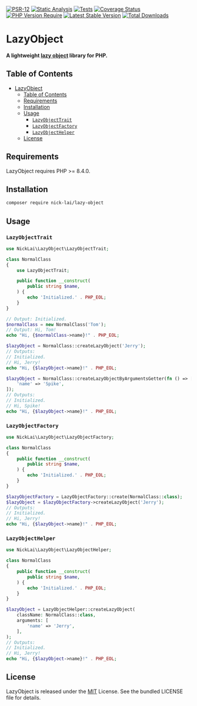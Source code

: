 [![PSR-12](https://github.com/nick-lai/lazy-object/actions/workflows/psr-12.yml/badge.svg)](https://github.com/nick-lai/lazy-object/actions/workflows/psr-12.yml)
[![Static Analysis](https://github.com/nick-lai/lazy-object/actions/workflows/static-analysis.yml/badge.svg)](https://github.com/nick-lai/lazy-object/actions/workflows/static-analysis.yml)
[![Tests](https://github.com/nick-lai/lazy-object/actions/workflows/tests.yml/badge.svg)](https://github.com/nick-lai/lazy-object/actions/workflows/tests.yml)
[![Coverage Status](https://coveralls.io/repos/github/nick-lai/lazy-object/badge.svg?branch=main)](https://coveralls.io/github/nick-lai/lazy-object?branch=main)
[![PHP Version Require](http://poser.pugx.org/nick-lai/lazy-object/require/php)](https://packagist.org/packages/nick-lai/lazy-object)
[![Latest Stable Version](http://poser.pugx.org/nick-lai/lazy-object/v)](https://packagist.org/packages/nick-lai/lazy-object)
[![Total Downloads](http://poser.pugx.org/nick-lai/lazy-object/downloads)](https://packagist.org/packages/nick-lai/lazy-object/stats)

# LazyObject

**A lightweight [lazy object](https://www.php.net/manual/en/language.oop5.lazy-objects.php) library for PHP.**

## Table of Contents

- [LazyObject](#lazyobject)
  - [Table of Contents](#table-of-contents)
  - [Requirements](#requirements)
  - [Installation](#installation)
  - [Usage](#usage)
    - [`LazyObjectTrait`](#lazyobjecttrait)
    - [`LazyObjectFactory`](#lazyobjectfactory)
    - [`LazyObjectHelper`](#lazyobjecthelper)
  - [License](#license)

## Requirements

LazyObject requires PHP >= 8.4.0.

## Installation

```sh
composer require nick-lai/lazy-object
```

## Usage

### `LazyObjectTrait`

```php
use NickLai\LazyObject\LazyObjectTrait;

class NormalClass
{
    use LazyObjectTrait;

    public function __construct(
        public string $name,
    ) {
        echo 'Initialized.' . PHP_EOL;
    }
}

// Output: Initialized.
$normalClass = new NormalClass('Tom');
// Output: Hi, Tom!
echo "Hi, {$normalClass->name}!" . PHP_EOL;

$lazyObject = NormalClass::createLazyObject('Jerry');
// Outputs:
// Initialized.
// Hi, Jerry!
echo "Hi, {$lazyObject->name}!" . PHP_EOL;

$lazyObject = NormalClass::createLazyObjectByArgumentsGetter(fn () => [
    'name' => 'Spike',
]);
// Outputs:
// Initialized.
// Hi, Spike!
echo "Hi, {$lazyObject->name}!" . PHP_EOL;
```

### `LazyObjectFactory`

```php
use NickLai\LazyObject\LazyObjectFactory;

class NormalClass
{
    public function __construct(
        public string $name,
    ) {
        echo 'Initialized.' . PHP_EOL;
    }
}

$lazyObjectFactory = LazyObjectFactory::create(NormalClass::class);
$lazyObject = $lazyObjectFactory->createLazyObject('Jerry');
// Outputs:
// Initialized.
// Hi, Jerry!
echo "Hi, {$lazyObject->name}!" . PHP_EOL;
```

### `LazyObjectHelper`

```php
use NickLai\LazyObject\LazyObjectHelper;

class NormalClass
{
    public function __construct(
        public string $name,
    ) {
        echo 'Initialized.' . PHP_EOL;
    }
}

$lazyObject = LazyObjectHelper::createLazyObject(
    className: NormalClass::class,
    arguments: [
        'name' => 'Jerry',
    ],
);
// Outputs:
// Initialized.
// Hi, Jerry!
echo "Hi, {$lazyObject->name}!" . PHP_EOL;
```

## License

LazyObject is released under the [MIT](LICENSE) License. See the bundled LICENSE file for details.
